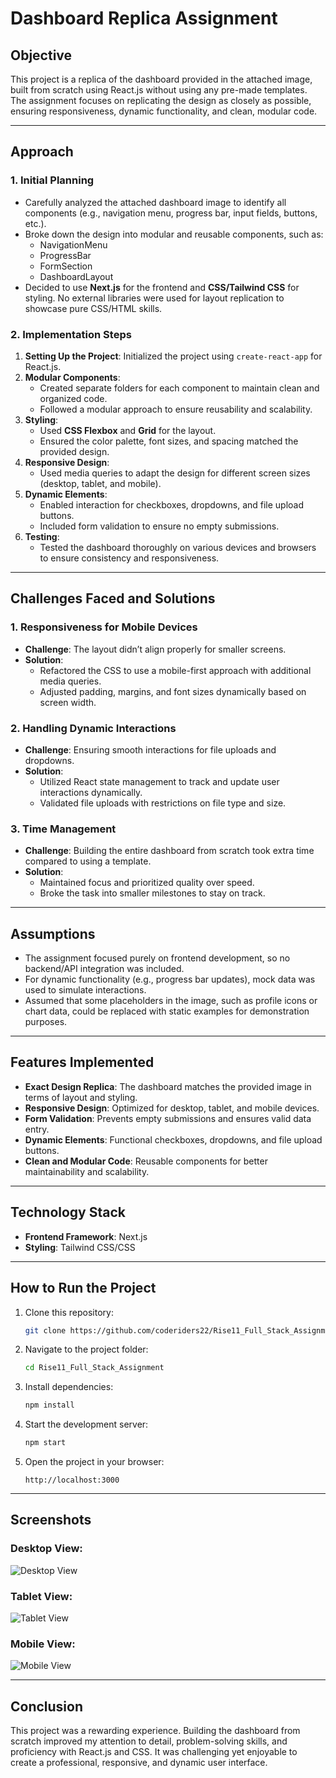 # Dashboard Replica Assignment

## **Objective**
This project is a replica of the dashboard provided in the attached image, built from scratch using React.js without using any pre-made templates. The assignment focuses on replicating the design as closely as possible, ensuring responsiveness, dynamic functionality, and clean, modular code.

---

## **Approach**

### **1. Initial Planning**
- Carefully analyzed the attached dashboard image to identify all components (e.g., navigation menu, progress bar, input fields, buttons, etc.).
- Broke down the design into modular and reusable components, such as:
  - NavigationMenu
  - ProgressBar
  - FormSection
  - DashboardLayout
- Decided to use **Next.js** for the frontend and **CSS/Tailwind CSS** for styling. No external libraries were used for layout replication to showcase pure CSS/HTML skills.

### **2. Implementation Steps**
1. **Setting Up the Project**: Initialized the project using `create-react-app` for React.js.
2. **Modular Components**:
   - Created separate folders for each component to maintain clean and organized code.
   - Followed a modular approach to ensure reusability and scalability.
3. **Styling**:
   - Used **CSS Flexbox** and **Grid** for the layout.
   - Ensured the color palette, font sizes, and spacing matched the provided design.
4. **Responsive Design**:
   - Used media queries to adapt the design for different screen sizes (desktop, tablet, and mobile).
5. **Dynamic Elements**:
   - Enabled interaction for checkboxes, dropdowns, and file upload buttons.
   - Included form validation to ensure no empty submissions.
6. **Testing**:
   - Tested the dashboard thoroughly on various devices and browsers to ensure consistency and responsiveness.

---

## **Challenges Faced and Solutions**

### **1. Responsiveness for Mobile Devices**
- **Challenge**: The layout didn’t align properly for smaller screens.
- **Solution**:
  - Refactored the CSS to use a mobile-first approach with additional media queries.
  - Adjusted padding, margins, and font sizes dynamically based on screen width.

### **2. Handling Dynamic Interactions**
- **Challenge**: Ensuring smooth interactions for file uploads and dropdowns.
- **Solution**:
  - Utilized React state management to track and update user interactions dynamically.
  - Validated file uploads with restrictions on file type and size.

### **3. Time Management**
- **Challenge**: Building the entire dashboard from scratch took extra time compared to using a template.
- **Solution**:
  - Maintained focus and prioritized quality over speed.
  - Broke the task into smaller milestones to stay on track.

---

## **Assumptions**
- The assignment focused purely on frontend development, so no backend/API integration was included.
- For dynamic functionality (e.g., progress bar updates), mock data was used to simulate interactions.
- Assumed that some placeholders in the image, such as profile icons or chart data, could be replaced with static examples for demonstration purposes.

---

## **Features Implemented**
- **Exact Design Replica**: The dashboard matches the provided image in terms of layout and styling.
- **Responsive Design**: Optimized for desktop, tablet, and mobile devices.
- **Form Validation**: Prevents empty submissions and ensures valid data entry.
- **Dynamic Elements**: Functional checkboxes, dropdowns, and file upload buttons.
- **Clean and Modular Code**: Reusable components for better maintainability and scalability.

---

## **Technology Stack**
- **Frontend Framework**: Next.js
- **Styling**: Tailwind CSS/CSS

---

## **How to Run the Project**
1. Clone this repository:
   ```bash
   git clone https://github.com/coderiders22/Rise11_Full_Stack_Assignment
   ```
2. Navigate to the project folder:
   ```bash
   cd Rise11_Full_Stack_Assignment
   ```
3. Install dependencies:
   ```bash
   npm install
   ```
4. Start the development server:
   ```bash
   npm start
   ```
5. Open the project in your browser:
   ```
   http://localhost:3000
   ```

---

## **Screenshots**

### Desktop View:
![Desktop View](screenshots/desktop-view.png)

### Tablet View:
![Tablet View](screenshots/tablet-view.png)

### Mobile View:
![Mobile View](screenshots/mobile-view.png)

---

## **Conclusion**
This project was a rewarding experience. Building the dashboard from scratch improved my attention to detail, problem-solving skills, and proficiency with React.js and CSS. It was challenging yet enjoyable to create a professional, responsive, and dynamic user interface.
